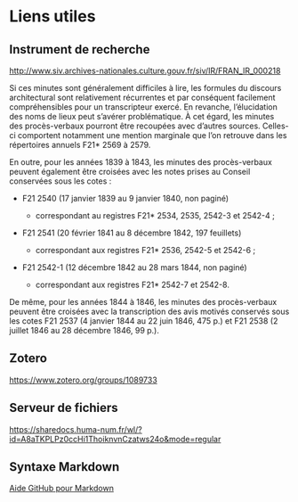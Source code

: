 # Liens utiles

## Instrument de recherche

http://www.siv.archives-nationales.culture.gouv.fr/siv/IR/FRAN_IR_000218

Si ces minutes sont généralement difficiles à lire, les formules du discours architectural sont relativement récurrentes et par conséquent facilement compréhensibles pour un transcripteur exercé. En revanche, l’élucidation des noms de lieux peut s’avérer problématique. À cet égard, les minutes des procès-verbaux pourront être recoupées avec d’autres sources. Celles-ci comportent notamment une mention marginale que l’on retrouve dans les répertoires annuels F21* 2569 à 2579. 

En outre, pour les années 1839 à 1843, les minutes des procès-verbaux peuvent également être croisées avec les notes prises au Conseil conservées sous les cotes :
- F21 2540 (17 janvier 1839 au 9 janvier 1840, non paginé) 
  - correspondant au registres F21* 2534, 2535, 2542-3 et 2542-4 ; 

- F21 2541 (20 février 1841 au 8 décembre 1842, 197 feuillets) 
  - correspondant aux registres F21* 2536, 2542-5 et 2542-6 ; 

- F21 2542-1 (12 décembre 1842 au 28 mars 1844, non paginé) 
  - correspondant aux registres F21* 2542-7 et 2542-8. 

De même, pour les années 1844 à 1846, les minutes des procès-verbaux peuvent être croisées avec la transcription des avis motivés conservés sous les cotes F21 2537 (4 janvier 1844 au 22 juin 1846, 475 p.) et F21 2538 (2 juillet 1846 au 28 décembre 1846, 99 p.).

## Zotero

https://www.zotero.org/groups/1089733

## Serveur de fichiers

https://sharedocs.huma-num.fr/wl/?id=A8aTKPLPz0ccHi1ThoiknvnCzatws24o&mode=regular

## Syntaxe Markdown

[Aide GitHub pour Markdown](https://help.github.com/articles/basic-writing-and-formatting-syntax/)
